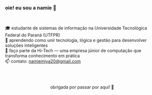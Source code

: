 ### oie! eu sou a namie 👋

<br>

🎓 estudante de sistemas de informação na Universidade Tecnológica Federal do Paraná (UTFPR) <br>
🌱 aprendendo como unir tecnologia, lógica e gestão para desenvolver soluções inteligentes <br>
💼 faço parte da Hi-Tech — uma empresa júnior de computação que transforma conhecimento em prática <br>
📫 contato: [namiemiya20@gmail.com](mailto:namiemiya20@gmail.com)

<br><br>

<div align="center">
  obrigada por passar por aqui! 🤍
</div>
